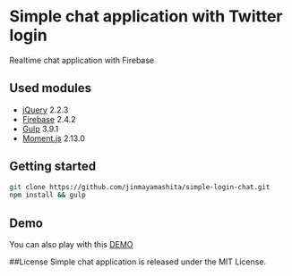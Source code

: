 # Simple chat application with Twitter login

Realtime chat application with Firebase 

## Used modules
- [jQuery](https://jquery.com) 2.2.3
- [Firebase](www.firebase.com) 2.4.2
- [Gulp](gulpjs.com) 3.9.1
- [Moment.js](momentjs.com) 2.13.0

## Getting started

```bash
git clone https://github.com/jinmayamashita/simple-login-chat.git
npm install && gulp
```

## Demo 
You can also play with this [DEMO](https://goheadauth.firebaseapp.com)

##License
Simple chat application is released under the MIT License.

